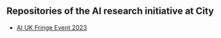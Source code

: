 ## Repositories of the AI research initiative at City 

- [AI UK Fringe Event 2023](https://github.com/city-articifial-intelligence/ai-uk-fringe-event-2023)

